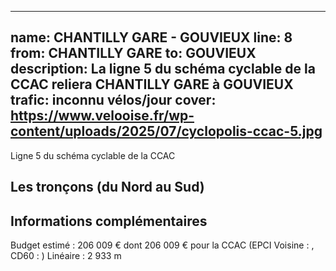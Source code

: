 
---
name: CHANTILLY GARE - GOUVIEUX
line: 8
from: CHANTILLY GARE 
to:  GOUVIEUX 
description: La ligne 5 du schéma cyclable de la CCAC reliera CHANTILLY GARE  à GOUVIEUX 
trafic: inconnu vélos/jour
cover: https://www.velooise.fr/wp-content/uploads/2025/07/cyclopolis-ccac-5.jpg
---
Ligne 5 du schéma cyclable de la CCAC  
## Les tronçons (du Nord au Sud)

## Informations complémentaires

Budget estimé : 206 009 € dont 206 009 € pour la CCAC (EPCI Voisine : , CD60 : )
Linéaire : 2 933 m

